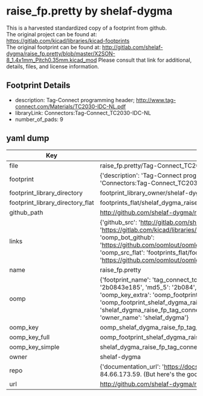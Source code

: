 # raise_fp.pretty by shelaf-dygma  
This is a harvested standardized copy of a footprint from github.  
The original project can be found at:  
https://gitlab.com/kicad/libraries/kicad-footprints  
The original footprint can be found at:
http://gitlab.com/shelaf-dygma/raise_fp.pretty/blob/master/X2SON-8_1.4x1mm_Pitch0.35mm.kicad_mod
Please consult that link for additional, details, files, and license information.  
## Footprint Details
* description: Tag-Connect programming header; http://www.tag-connect.com/Materials/TC2030-IDC-NL.pdf  
* libraryLink: Connectors:Tag-Connect_TC2030-IDC-NL  
* number_of_pads: 9  
## yaml dump  
| Key | Value |  
| --- | --- |  
| file | raise_fp.pretty/Tag-Connect_TC2030-IDC-NL.kicad_mod |  
| footprint | {'description': 'Tag-Connect programming header; http://www.tag-connect.com/Materials/TC2030-IDC-NL.pdf', 'libraryLink': 'Connectors:Tag-Connect_TC2030-IDC-NL', 'number_of_pads': 9} |  
| footprint_library_directory | footprint_library_owner/shelaf-dygma_raise_fp.pretty |  
| footprint_library_directory_flat | footprints_flat/shelaf_dygma_raise_fp_tag_connect_tc2030_idc_nl/working |  
| github_path | http://github.com/shelaf-dygma/raise_fp.pretty/blob/master/Tag-Connect_TC2030-IDC-NL.kicad_mod |  
| links | {'github_src': 'http://gitlab.com/shelaf-dygma/raise_fp.pretty/blob/master/X2SON-8_1.4x1mm_Pitch0.35mm.kicad_mod', 'github_src_repo': 'https://gitlab.com/kicad/libraries/kicad-footprints', 'oomp_bot': 'footprints/shelaf_dygma_raise_fp_tag_connect_tc2030_idc_nl/working', 'oomp_bot_github': 'https://github.com/oomlout/oomlout_oomp_footprint_bot/tree/main/footprints/shelaf_dygma_raise_fp_tag_connect_tc2030_idc_nl/working', 'oomp_src_flat': 'footprints_flat/footprints_flat/shelaf_dygma_raise_fp_tag_connect_tc2030_idc_nl/working', 'oomp_src_flat_github': 'https://github.com/oomlout/oomlout_oomp_footprint_src/tree/main/footprints_flat/shelaf_dygma_raise_fp_tag_connect_tc2030_idc_nl/working'} |  
| name | raise_fp.pretty |  
| oomp | {'footprint_name': 'tag_connect_tc2030_idc_nl', 'library_name': 'raise_fp', 'md5': '2b0843e18575184b2e8b84301b45e24f', 'md5_10': '2b0843e185', 'md5_5': '2b084', 'md5_6': '2b0843', 'oomp_key': 'oomp_shelaf_dygma_raise_fp_tag_connect_tc2030_idc_nl', 'oomp_key_extra': 'oomp_footprint_shelaf_dygma_raise_fp_tag_connect_tc2030_idc_nl', 'oomp_key_full': 'oomp_footprint_shelaf_dygma_raise_fp_tag_connect_tc2030_idc_nl_2b0843', 'oomp_key_simple': 'shelaf_dygma_raise_fp_tag_connect_tc2030_idc_nl', 'original_filename': 'raise_fp.pretty/Tag-Connect_TC2030-IDC-NL.kicad_mod', 'owner_name': 'shelaf_dygma'} |  
| oomp_key | oomp_shelaf_dygma_raise_fp_tag_connect_tc2030_idc_nl |  
| oomp_key_full | oomp_footprint_shelaf_dygma_raise_fp_tag_connect_tc2030_idc_nl |  
| oomp_key_simple | shelaf_dygma_raise_fp_tag_connect_tc2030_idc_nl |  
| owner | shelaf-dygma |  
| repo | {'documentation_url': 'https://docs.github.com/rest/overview/resources-in-the-rest-api#rate-limiting', 'message': "API rate limit exceeded for 84.66.173.59. (But here's the good news: Authenticated requests get a higher rate limit. Check out the documentation for more details.)"} |  
| url | http://github.com/shelaf-dygma/raise_fp.pretty |  

